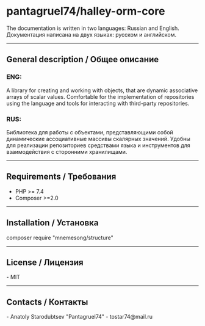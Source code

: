<h1>pantagruel74/halley-orm-core</h1>
The documentation is written in two languages: Russian and English.
Документация написана на двух языках: русском и английском.
<hr>

<h2>General description / Общее описание</h2>

<h3>ENG:</h3>
<p>A library for creating and working with objects, that are dynamic associative arrays of scalar values. Comfortable 
for the implementation of repositories using the language and tools for interacting with third-party repositories.</p>

<h3>RUS:</h3>
<p>Библиотека для работы с объектами, представляющими собой динамические ассоциативные массивы скалярных значений. 
Удобны для реализации репозиториев средствами языка и инструментов для взаимодействия с сторонними хранилищами.</p>
<hr>

<h2>Requirements / Требования</h2>
<ul>
    <li>PHP >= 7.4</li>
    <li>Composer >=2.0</li>
</ul>
<hr>

<h2>Installation / Установка</h2>
<p>composer require "mnemesong/structure"</p>
<hr>

<h2>License / Лицензия</h2>
- MIT
<hr>

<h2>Contacts / Контакты</h2>
- Anatoly Starodubtsev "Pantagruel74"
- tostar74@mail.ru
